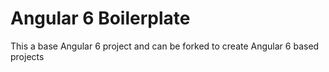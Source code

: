 # Angular 6 Boilerplate

This a base Angular 6 project and can be forked to create Angular 6 based projects
